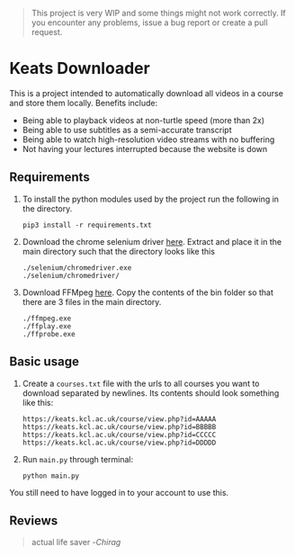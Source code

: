
> This project is very WIP and some things might not work correctly. If you encounter any problems, issue a bug report or create a pull request.

# Keats Downloader
This is a project intended to automatically download all videos in a course and store them locally. Benefits include:
- Being able to playback videos at non-turtle speed (more than 2x)
- Being able to use subtitles as a semi-accurate transcript
- Being able to watch high-resolution video streams with no buffering
- Not having your lectures interrupted because the website is down

## Requirements
1. To install the python modules used by the project run the following in the directory.
	```
	pip3 install -r requirements.txt
	```

2. Download the chrome selenium driver [here](https://sites.google.com/a/chromium.org/chromedriver/downloads). Extract and place it in the main directory such that the directory looks like this
	```
	./selenium/chromedriver.exe
	./selenium/chromedriver/
	```

3. Download FFMpeg [here](https://github.com/BtbN/FFmpeg-Builds/releases). Copy the contents of the bin folder so that there are 3 files in the main directory.
	```
	./ffmpeg.exe
	./ffplay.exe
	./ffprobe.exe
	```

## Basic usage
1. Create a `courses.txt` file with the urls to all courses you want to download separated by newlines. Its contents should look something like this:
	```
	https://keats.kcl.ac.uk/course/view.php?id=AAAAA
	https://keats.kcl.ac.uk/course/view.php?id=BBBBB
	https://keats.kcl.ac.uk/course/view.php?id=CCCCC
	https://keats.kcl.ac.uk/course/view.php?id=DDDDD
	```
2. Run `main.py` through terminal:
	```
	python main.py
	```

You still need to have logged in to your account to use this.


## Reviews

> actual life saver
> -_Chirag_
